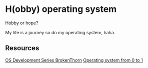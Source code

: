 # H(obby) operating system

Hobby or hope?

My life is a journey so do my operating system, haha.

## Resources

[OS Development Series BrokenThorn](http://www.brokenthorn.com/Resources/OSDevIndex.html)
[Operating system from 0 to 1](https://github.com/tuhdo/os01)
